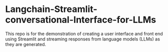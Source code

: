 # Langchain-Streamlit-conversational-Interface-for-LLMs
This repo is for the demonstration of creating a user interface and front end using Streamlit and streaming responses from language models (LLMs) as they are generated. 
